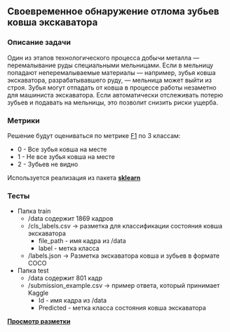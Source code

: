 ## Своевременное обнаружение отлома зубьев ковша экскаватора

### Описание задачи
Один из этапов технологического процесса добычи металла — перемалывание руды специальными мельницами. 
Если в мельницу попадают неперемалываемые материалы — например, зубья ковша экскаватора, разрабатывавшего руду, — мельница может выйти из строя. 
Зубья могут отпадать от ковша в процессе работы незаметно для машиниста экскаватора.
Если автоматически отслеживать потерю зубьев и подавать на мельницы, это позволит снизить риски ущерба.

### Метрики

Решение будут оцениваться по метрике [F1](https://en.wikipedia.org/wiki/F-score) по 3 классам:

- 0 - Все зубья ковша на месте
- 1 - Не все зубья ковша на месте
- 2 - Зубьев не видно

Используется реализация из пакета **[sklearn](https://scikit-learn.org/stable/#)**

### Тесты

- Папка train
    - /data содержит 1869 кадров
    - /cls_labels.csv → разметка для классификации состояния ковша экскаватора
        - file_path - имя кадра из /data
        - label - метка класса
    - /labels.json → Разметка экскаватора ковша и зубьев  в формате COCO
- Папка test
    - /data содержит 801 кадр
    - /submission_example.csv → пример ответа, который принимает Kaggle
        - Id - имя кадра из /data
        - Predicted - метка класса состояния ковша экскаватора
        
**[Просмотр разметки](https://drive.google.com/drive/folders/1jFxVI21gppAwcf0K4LKUyMr59SY6wude?usp=sharing)**
